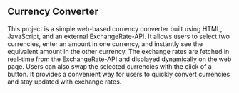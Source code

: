 ## Currency Converter

This project is a simple web-based currency converter built using HTML, JavaScript, and an external ExchangeRate-API. 
It allows users to select two currencies, enter an amount in one currency, and instantly see the equivalent amount in the other currency.
The exchange rates are fetched in real-time from the ExchangeRate-API and displayed dynamically on the web page. Users can also swap the selected currencies with the click of a button.
It provides a convenient way for users to quickly convert currencies and stay updated with exchange rates.





